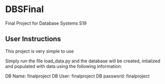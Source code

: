 # DBSFinal
Final Project for Database Systems S19



## User Instructions
This project is very simple to use

Simply run the file load_data.py and the database will be created, intialized and populated with data using the following information:

DB Name: 	finalproject
DB User: 	finalproject
DB password:	finalproject 

